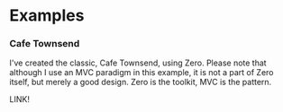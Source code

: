 # Examples

### Cafe Townsend

I've created the classic, Cafe Townsend, using Zero. Please note that although I use an MVC paradigm in this example, it is not a part of Zero itself, but merely a good design. Zero is the toolkit, MVC is the pattern. 

LINK!



